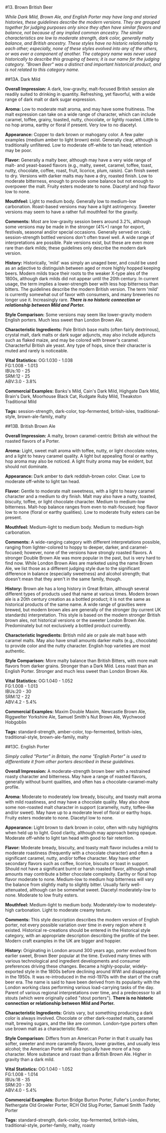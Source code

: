 #13. Brown British Beer

*While Dark Mild, Brown Ale, and English Porter may have long and storied histories, these guidelines describe the modern versions. They are grouped together for judging purposes only since they often have similar flavors and balance, not because of any implied common ancestry. The similar characteristics are low to moderate strength, dark color, generally malty balance, and British ancestry. These styles have no historic relationship to each other; especially, none of these styles evolved into any of the others, or was ever a component of another. The category name was never used historically to describe this grouping of beers; it is our name for the judging category. "Brown Beer" was a distinct and important historical product, and is not related to this category name.*

##13A. Dark Mild

**Overall Impression:** A dark, low-gravity, malt-focused British session ale readily suited to drinking in quantity. Refreshing, yet flavorful, with a wide range of dark malt or dark sugar expression.

**Aroma:** Low to moderate malt aroma, and may have some fruitiness. The malt expression can take on a wide range of character, which can include caramel, toffee, grainy, toasted, nutty, chocolate, or lightly roasted. Little to no hop aroma, earthy or floral if present. Very low to no diacetyl.

**Appearance:** Copper to dark brown or mahogany color. A few paler examples (medium amber to light brown) exist. Generally clear, although is traditionally unfiltered. Low to moderate off-white to tan head; retention may be poor.

**Flavor:** Generally a malty beer, although may have a very wide range of malt- and yeast-based flavors (e.g., malty, sweet, caramel, toffee, toast, nutty, chocolate, coffee, roast, fruit, licorice, plum, raisin). Can finish sweet to dry. Versions with darker malts may have a dry, roasted finish. Low to moderate bitterness, enough to provide some balance but not enough to overpower the malt. Fruity esters moderate to none. Diacetyl and hop flavor low to none.

**Mouthfeel:** Light to medium body. Generally low to medium-low carbonation. Roast-based versions may have a light astringency. Sweeter versions may seem to have a rather full mouthfeel for the gravity.

**Comments:** Most are low-gravity session beers around 3.2%, although some versions may be made in the stronger (4%+) range for export, festivals, seasonal and/or special occasions. Generally served on cask; session-strength bottled versions don't often travel well. A wide range of interpretations are possible. Pale versions exist, but these are even more rare than dark milds; these guidelines only describe the modern dark version.

**History:** Historically, 'mild' was simply an unaged beer, and could be used as an adjective to distinguish between aged or more highly hopped keeping beers. Modern milds trace their roots to the weaker X-type ales of the 1800s, although dark milds did not appear until the 20th century. In current usage, the term implies a lower-strength beer with less hop bitterness than bitters. The guidelines describe the modern British version. The term 'mild' is currently somewhat out of favor with consumers, and many breweries no longer use it. Increasingly rare. ***There is no historic connection or relationship between Mild and Porter.***

**Style Comparison:** Some versions may seem like lower-gravity modern English porters. Much less sweet than London Brown Ale.

**Characteristic Ingredients:** Pale British base malts (often fairly dextrinous), crystal malt, dark malts or dark sugar adjuncts, may also include adjuncts such as flaked maize, and may be colored with brewer's caramel. Characterful British ale yeast. Any type of hops, since their character is muted and rarely is noticeable.

**Vital Statistics:**
OG:1.030 - 1.038  
FG:1.008 - 1.013  
IBUs:10 - 25  
SRM:12 - 25  
ABV:3.0 - 3.8% 

**Commercial Examples:** Banks's Mild, Cain's Dark Mild, Highgate Dark Mild, Brain's Dark, Moorhouse Black Cat, Rudgate Ruby Mild, Theakston Traditional Mild

**Tags:** session-strength, dark-color, top-fermented, british-isles, traditional-style, brown-ale-family, malty

##13B. British Brown Ale

**Overall Impression:** A malty, brown caramel-centric British ale without the roasted flavors of a Porter. 

**Aroma:** Light, sweet malt aroma with toffee, nutty, or light chocolate notes, and a light to heavy caramel quality. A light but appealing floral or earthy hop aroma may also be noticed. A light fruity aroma may be evident, but should not dominate. 

**Appearance:** Dark amber to dark reddish-brown color. Clear. Low to moderate off-white to light tan head.

**Flavor:** Gentle to moderate malt sweetness, with a light to heavy caramel character and a medium to dry finish. Malt may also have a nutty, toasted, biscuity, toffee, or light chocolate character. Medium to medium-low bitterness. Malt-hop balance ranges from even to malt-focused; hop flavor low to none (floral or earthy qualities). Low to moderate fruity esters can be present.

**Mouthfeel:** Medium-light to medium body. Medium to medium-high carbonation.

**Comments:** A wide-ranging category with different interpretations possible, ranging from lighter-colored to hoppy to deeper, darker, and caramel-focused; however, none of the versions have strongly roasted flavors. A stronger Double Brown Ale was more popular in the past, but is very hard to find now. While London Brown Ales are marketed using the name Brown Ale, we list those as a different judging style due to the significant difference in balance (especially sweetness) and alcohol strength; that doesn't mean that they aren't in the same family, though.

**History:** Brown ale has a long history in Great Britain, although several different types of products used that name at various times. Modern brown ale is a 20th century creation as a bottled product; it is not the same as historical products of the same name. A wide range of gravities were brewed, but modern brown ales are generally of the stronger (by current UK standards) interpretation. This style is based on the modern stronger British brown ales, not historical versions or the sweeter London Brown Ale. Predominately but not exclusively a bottled product currently.

**Characteristic Ingredients:** British mild ale or pale ale malt base with caramel malts. May also have small amounts darker malts (e.g., chocolate) to provide color and the nutty character. English hop varieties are most authentic. 

**Style Comparison:** More malty balance than British Bitters, with more malt flavors from darker grains. Stronger than a Dark Mild. Less roast than an English Porter. Stronger and much less sweet than London Brown Ale.

**Vital Statistics:**
OG:1.040 - 1.052  
FG:1.008 - 1.013  
IBUs:20 - 30  
SRM:12 - 22  
ABV:4.2 - 5.4%

**Commercial Examples:** Maxim Double Maxim, Newcastle Brown Ale, Riggwelter Yorkshire Ale, Samuel Smith's Nut Brown Ale, Wychwood Hobgoblin

**Tags:** standard-strength, amber-color, top-fermented, british-isles, traditional-style, brown-ale-family, malty

##13C. English Porter

*Simply called "Porter" in Britain, the name "English Porter" is used to differentiate it from other porters described in these guidelines.* 

**Overall Impression:** A moderate-strength brown beer with a restrained roasty character and bitterness. May have a range of roasted flavors, generally without burnt qualities, and often has a chocolate-caramel-malty profile.

**Aroma:** Moderate to moderately low bready, biscuity, and toasty malt aroma with mild roastiness, and may have a chocolate quality. May also show some non-roasted malt character in support (caramelly, nutty, toffee-like and/or sweet). May have up to a moderate level of floral or earthy hops. Fruity esters moderate to none. Diacetyl low to none.

**Appearance:** Light brown to dark brown in color, often with ruby highlights when held up to light. Good clarity, although may approach being opaque. Moderate off-white to light tan head with good to fair retention.

**Flavor:** Moderate bready, biscuity, and toasty malt flavor includes a mild to moderate roastiness (frequently with a chocolate character) and often a significant caramel, nutty, and/or toffee character. May have other secondary flavors such as coffee, licorice, biscuits or toast in support. Should not have a significant burnt or harsh roasted flavor, although small amounts may contribute a bitter chocolate complexity. Earthy or floral hop flavor moderate to none. Medium-low to medium hop bitterness will vary the balance from slightly malty to slightly bitter. Usually fairly well-attenuated, although can be somewhat sweet. Diacetyl moderately-low to none. Moderate to low fruity esters.

**Mouthfeel:** Medium-light to medium body. Moderately-low to moderately-high carbonation. Light to moderate creamy texture.

**Comments:** This style description describes the modern version of English porter, not every possible variation over time in every region where it existed. Historical re-creations should be entered in the Historical style category, with an appropriate description describing the profile of the beer. Modern craft examples in the UK are bigger and hoppier.

**History:** Originating in London around 300 years ago, porter evolved from earlier sweet, Brown Beer popular at the time. Evolved many times with various technological and ingredient developments and consumer preferences driving these changes. Became a highly-popular, widely-exported style in the 1800s before declining around WWI and disappearing in the 1950s. It was re-introduced in the mid-1970s with the start of the craft beer era. The name is said to have been derived from its popularity with the London working class performing various load-carrying tasks of the day. Parent of various regional interpretations over time, and a predecessor to all stouts (which were originally called "stout porters"). **There is no historic connection or relationship between Mild and Porter.**

**Characteristic Ingredients:** Grists vary, but something producing a dark color is always involved. Chocolate or other dark-roasted malts, caramel malt, brewing sugars, and the like are common. London-type porters often use brown malt as a characteristic flavor. 

**Style Comparison:** Differs from an American Porter in that it usually has softer, sweeter and more caramelly flavors, lower gravities, and usually less alcohol; the American Porter will also typically have more of a hop character. More substance and roast than a British Brown Ale. Higher in gravity than a dark mild.

**Vital Statistics:**
OG:1.040 - 1.052  
FG:1.008 - 1.014  
IBUs:18 - 35  
SRM:20 - 30  
ABV:4.0 - 5.4%

**Commercial Examples:** Burton Bridge Burton Porter, Fuller's London Porter, Nethergate Old Growler Porter, RCH Old Slug Porter, Samuel Smith Taddy Porter

**Tags:** standard-strength, dark-color, top-fermented, british-isles, traditional-style, porter-family, malty, roasty
